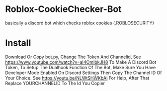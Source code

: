 # Roblox-CookieChecker-Bot

basically a discord bot which checks roblox cookies (.ROBLOSECURITY)

# Install

Download Or Copy bot.py, Change The Token And Channelid, See https://www.youtube.com/watch?v=aI4OmIbkJH8 To Make A Discord Bot Token,
To Setup The Dualhook Function Of The Bot, Make Sure You Have Developer Mode Enabled On Discord Settings Then Copy The Channel ID Of Your Choice. See https://youtu.be/NLWtSHWKbAI For Help, After That Replace YOURCHANNELID To The Id You Copier
